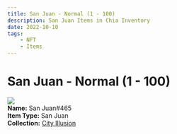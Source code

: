 ```yaml
---
title: San Juan - Normal (1 - 100)
description: San Juan Items in Chia Inventory
date: 2022-10-10
tags:
    - NFT
    - Items
---
```


# San Juan - Normal (1 - 100)
<div class="item_thumbnail">
<img loading="lazy" src="https://puvnx4qdlpfmghesk73hdjbnsrlixnqtevtu4d4whdeegbmm.arweave.net/fSrb8gNbysMcklf2caQtlFaLthM-lZ04Pljj-IQwWMY"><br/>
<div><strong>Name:</strong> San Juan#465</div>
<div><strong>Item Type:</strong> San Juan</div>
<div><strong>Collection:</strong> <a href="https://www.spacescan.io/xch/nft/collection/col1lend2dcn558km4wcwta4xnkfv3xpcmlp9kyt0m909emvfxechlyqdl5ndg">City Illusion</a></div>
</div>

